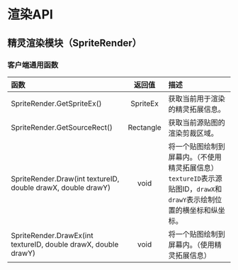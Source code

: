 # 渲染API

## 精灵渲染模块（SpriteRender）

### 客户端通用函数

| 函数 | 返回值 | 描述 |
| :--- | :---: | :--- |
| SpriteRender.GetSpriteEx\(\) | SpriteEx | 获取当前用于渲染的精灵拓展信息。 |
| SpriteRender.GetSourceRect\(\) | Rectangle | 获取当前源贴图的渲染剪裁区域。 |
| SpriteRender.Draw\(int textureID, double drawX, double drawY\) | void | 将一个贴图绘制到屏幕内。（不使用精灵拓展信息） `textureID`表示源贴图ID，`drawX`和`drawY`表示绘制位置的横坐标和纵坐标。 |
| SpriteRender.DrawEx\(int textureID, double drawX, double drawY\) | void | 将一个贴图绘制到屏幕内。（使用精灵拓展信息） |



